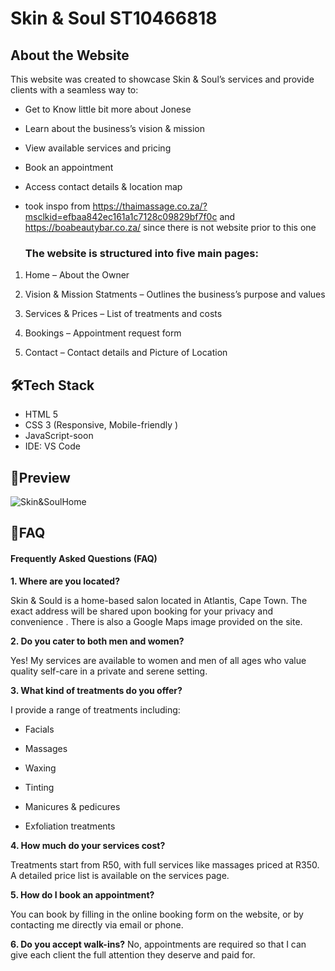 
# Skin & Soul ST10466818

## About the Website

This website was created to showcase Skin & Soul’s services and provide clients with a seamless way to:
 
- Get to Know  little bit more about Jonese

- Learn about the business’s vision & mission

- View available services and pricing

- Book an appointment 

- Access contact details & location map

- took inspo from https://thaimassage.co.za/?msclkid=efbaa842ec161a1c7128c09829bf7f0c and https://boabeautybar.co.za/ since there is not website prior to this one

  ### The website is structured into five main pages:

1. Home – About the Owner

2. Vision & Mission Statments – Outlines the business’s purpose and values

3. Services & Prices – List of treatments and costs

4. Bookings – Appointment request form

5. Contact – Contact details and Picture of Location

## 🛠️Tech Stack
* HTML 5
* CSS 3 (Responsive, Mobile-friendly )
* JavaScript-soon
* IDE: VS Code

## 📸Preview

![Skin&SoulHome](Skin&SoulHomePage.jpg)


## 🔎FAQ

#### Frequently Asked Questions (FAQ)

**1. Where are you located?** 

Skin & Sould is a home-based salon located in Atlantis, Cape Town. The exact address will be shared upon booking for your privacy and convenience . There is also a Google Maps image provided on the site.

**2. Do you cater to both men and women?**

Yes! My services are available to women and men of all ages who value quality self-care in a private and serene setting.

**3. What kind of treatments do you offer?**

I provide a range of treatments including:

- Facials

- Massages

- Waxing 

- Tinting

- Manicures & pedicures

- Exfoliation treatments


**4. How much do your services cost?**

Treatments start from R50, with full services like massages priced at R350. A detailed price list is available on the services page.

**5. How do I book an appointment?**

You can book by filling in the online booking form on the website, or by contacting me directly via email or phone.

**6. Do you accept walk-ins?**
No, appointments are required so that I can give each client the full attention they deserve and paid for.




